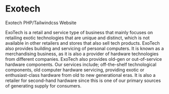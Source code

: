 # Exotech
Exotech PHP/Tailwindcss Website

ExoTech is a retail and service type of business that mainly focuses on retailing exotic technologies that are unique and distinct, which is not available in other retailers and stores that also sell tech products. ExoTech also provides building and servicing of personal computers. It is known as a merchandising business, as it is also a provider of hardware technologies from different companies. ExoTech also provides old-gen or out-of-service hardware components. Our services include; off-the-shelf technological components, old computer hardware servicing, providing exotic or enthusiast-class hardware from old to new generational eras. It is also a retailer for second-hand hardware since this is one of our primary sources of generating supply for consumers.
